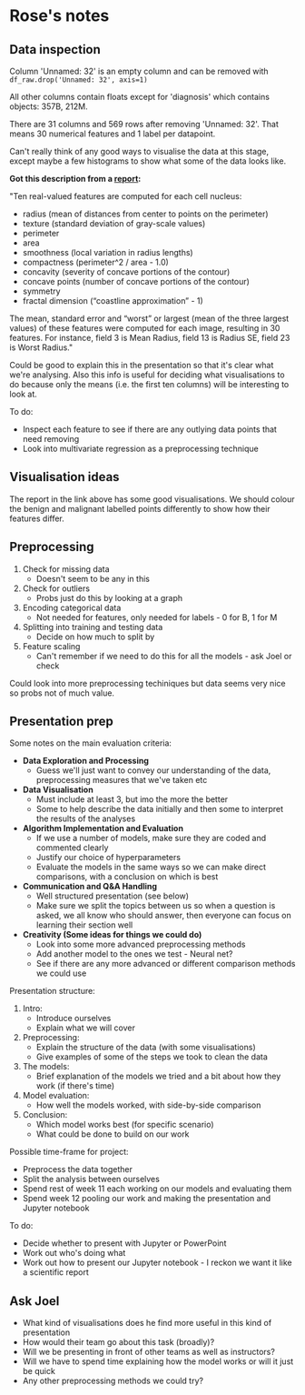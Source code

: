 # Rose's notes

## Data inspection

Column 'Unnamed: 32' is an empty column and can be removed with `df_raw.drop('Unnamed: 32', axis=1)`

All other columns contain floats except for 'diagnosis' which contains objects: 357B, 212M.

There are 31 columns and 569 rows after removing 'Unnamed: 32'. That means 30 numerical features and 1 label per datapoint.

Can't really think of any good ways to visualise the data at this stage, except maybe a few histograms to show what some of the data looks like.

**Got this description from a [report](https://rstudio-pubs-static.s3.amazonaws.com/344010_1f4d6691092d4544bfbddb092e7223d2.html):**

"Ten real-valued features are computed for each cell nucleus:

* radius (mean of distances from center to points on the perimeter)
* texture (standard deviation of gray-scale values)
* perimeter
* area
* smoothness (local variation in radius lengths)
* compactness (perimeter^2 / area - 1.0)
* concavity (severity of concave portions of the contour)
* concave points (number of concave portions of the contour)
* symmetry
* fractal dimension (“coastline approximation” - 1)

The mean, standard error and “worst” or largest (mean of the three largest values) of these features were computed for each image, resulting in 30 features. For instance, field 3 is Mean Radius, field 13 is Radius SE, field 23 is Worst Radius."

Could be good to explain this in the presentation so that it's clear what we're analysing. Also this info is useful for deciding what visualisations to do because only the means (i.e. the first ten columns) will be interesting to look at.

To do:
* Inspect each feature to see if there are any outlying data points that need removing
* Look into multivariate regression as a preprocessing technique

## Visualisation ideas

The report in the link above has some good visualisations. We should colour the benign and malignant labelled points differently to show how their features differ.

## Preprocessing

1. Check for missing data
    * Doesn't seem to be any in this
2. Check for outliers
    * Probs just do this by looking at a graph
2. Encoding categorical data
    * Not needed for features, only needed for labels - 0 for B, 1 for M
3. Splitting into training and testing data
    * Decide on how much to split by
4. Feature scaling
    * Can't remember if we need to do this for all the models - ask Joel or check

Could look into more preprocessing techiniques but data seems very nice so probs not of much value.

## Presentation prep

Some notes on the main evaluation criteria:

* **Data Exploration and Processing**
   * Guess we'll just want to convey our understanding of the data, preprocessing measures that we've taken etc
* **Data Visualisation**
   * Must include at least 3, but imo the more the better
   * Some to help describe the data initially and then some to interpret the results of the analyses
* **Algorithm Implementation and Evaluation**
   * If we use a number of models, make sure they are coded and commented clearly 
   * Justify our choice of hyperparameters
   * Evaluate the models in the same ways so we can make direct comparisons, with a conclusion on which is best
* **Communication and Q&A Handling**
   * Well structured presentation (see below)
   * Make sure we split the topics between us so when a question is asked, we all know who should answer, then everyone can focus on learning their section well
* **Creativity (Some ideas for things we could do)**
   * Look into some more advanced preprocessing methods
   * Add another model to the ones we test - Neural net?
   * See if there are any more advanced or different comparison methods we could use

Presentation structure:
1. Intro:
    * Introduce ourselves
    * Explain what we will cover
2. Preprocessing:
    * Explain the structure of the data (with some visualisations)
    * Give examples of some of the steps we took to clean the data
3. The models:
    * Brief explanation of the models we tried and a bit about how they work (if there's time)
4. Model evaluation: 
    * How well the models worked, with side-by-side comparison
5. Conclusion:
    * Which model works best (for specific scenario)
    * What could be done to build on our work


Possible time-frame for project:
* Preprocess the data together
* Split the analysis between ourselves
* Spend rest of week 11 each working on our models and evaluating them
* Spend week 12 pooling our work and making the presentation and Jupyter notebook


To do:
* Decide whether to present with Jupyter or PowerPoint
* Work out who's doing what
* Work out how to present our Jupyter notebook - I reckon we want it like a scientific report

## Ask Joel

* What kind of visualisations does he find more useful in this kind of presentation
* How would their team go about this task (broadly)?
* Will we be presenting in front of other teams as well as instructors?
* Will we have to spend time explaining how the model works or will it just be quick
* Any other preprocessing methods we could try?


